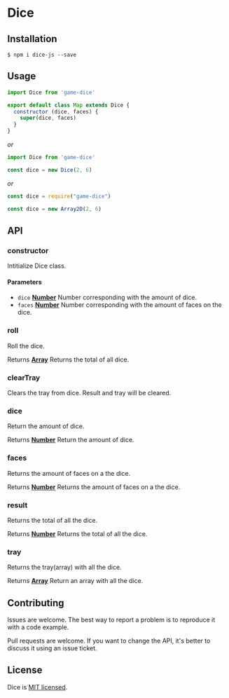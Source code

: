 # Dice

## Installation
```shell
$ npm i dice-js --save
```

## Usage
```javascript
import Dice from 'game-dice'

export default class Map extends Dice {
  constructor (dice, faces) {
    super(dice, faces)
  }
}
```

*or*

```javascript
import Dice from 'game-dice'

const dice = new Dice(2, 6)
```

*or*

```javascript
const dice = require("game-dice")

const dice = new Array2D(2, 6)
```

## API

### constructor

Intitialize Dice class.

#### Parameters

-   `dice` **[Number][1]** Number corresponding with the amount of dice.
-   `faces` **[Number][1]** Number corresponding with the amount of faces on the dice.

### roll

Roll the dice.

Returns **[Array][2]** Returns the total of all dice.

### clearTray

Clears the tray from dice. Result and tray will be cleared.

### dice

Return the amount of dice.

Returns **[Number][1]** Return the amount of dice.

### faces

Returns the amount of faces on a the dice.

Returns **[Number][1]** Returns the amount of faces on a the dice.

### result

Returns the total of all the dice.

Returns **[Number][1]** Returns the total of all the dice.

### tray

Returns the tray(array) with all the dice.

Returns **[Array][2]** Return an array with all the dice.

[1]: https://developer.mozilla.org/docs/Web/JavaScript/Reference/Global_Objects/Number

[2]: https://developer.mozilla.org/docs/Web/JavaScript/Reference/Global_Objects/Array

## Contributing
Issues are welcome. The best way to report a problem is to reproduce it with a code example.

Pull requests are welcome. If you want to change the API, it's better to discuss it using an issue ticket.

## License

Dice is [MIT licensed](./LICENSE).